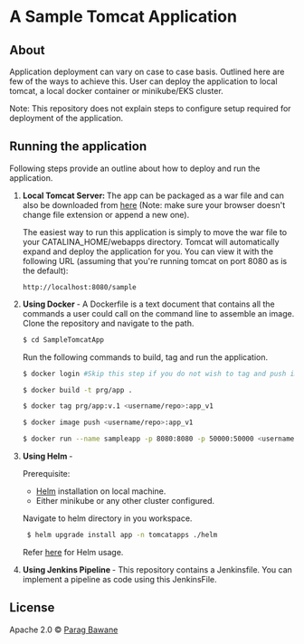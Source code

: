 # A Sample Tomcat Application

## About
Application deployment can vary on case to case basis. Outlined here are few of the ways to achieve this. User can deploy the application to local tomcat, a local docker container or minikube/EKS cluster. 

Note: This repository does not explain steps to configure setup required for deployment of the application.

## Running the application
Following steps provide an outline about how to deploy and run the application.

1. <b>Local Tomcat Server: </b>
    The app can be packaged as a war file and can also be downloaded from [here](https://tomcat.apache.org/tomcat-7.0-doc/appdev/sample/sample.war)  (Note: make  sure your browser doesn't change file extension or append a new one).

    The easiest way to run this application is simply to move the war file to your CATALINA_HOME/webapps directory. Tomcat will automatically expand and deploy the application for you. You can view it with the following URL (assuming that you're running tomcat on port 8080 as is the default):
    
    ``
    http://localhost:8080/sample
    ``

2. <b>Using Docker </b> - A Dockerfile is a text document that contains all the commands a user could call on the command line to assemble an image. 
Clone the repository and navigate to the path.

    ```sh
    $ cd SampleTomcatApp
    ```

    Run the following commands to build, tag and run the application.
    ```sh
    $ docker login #Skip this step if you do not wish to tag and push image to your repository
 
    $ docker build -t prg/app .

    $ docker tag prg/app:v.1 <username/repo>:app_v1

    $ docker image push <username/repo>:app_v1

    $ docker run --name sampleapp -p 8080:8080 -p 50000:50000 <username/repo>:app_v1
    ```

4. <b>Using Helm </b> -
    
   Prerequisite: 
   -    [Helm](https://helm.sh/docs/intro/install/) installation on local machine.
   -    Either minikube or any other cluster configured.

   Navigate to helm directory in you workspace.

   ```sh
    $ helm upgrade install app -n tomcatapps ./helm
   ```
   Refer [here](https://helm.sh/docs/intro/using_helm/) for Helm usage.

3. <b>Using Jenkins Pipeline </b> - This repository contains a Jenkinsfile. You can implement a pipeline as code using this JenkinsFile. 

## License

Apache 2.0 © [Parag Bawane]()